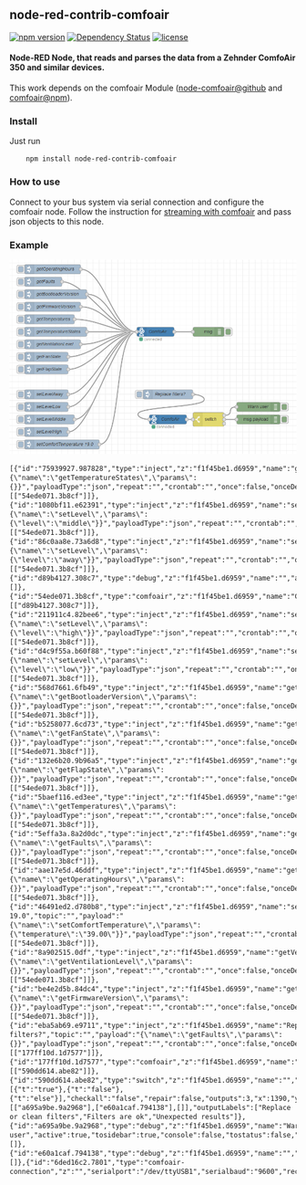 ## node-red-contrib-comfoair
[![npm version](https://badge.fury.io/js/node-red-contrib-comfoair.svg)](https://badge.fury.io/js/node-red-contrib-comfoair)
[![Dependency Status](https://david-dm.org/coolchip/node-red-contrib-comfoair.svg)](https://david-dm.org/coolchip/node-red-contrib-comfoair)
[![license](https://img.shields.io/github/license/mashape/apistatus.svg)](https://github.com/coolchip/node-red-contrib-comfoair)

#### Node-RED Node, that reads and parses the data from a Zehnder ComfoAir 350 and similar devices.

This work depends on the comfoair Module ([node-comfoair@github](https://github.com/coolchip/node-comfoair) and [comfoair@npm](https://www.npmjs.com/package/comfoair)).

### Install
Just run
```
    npm install node-red-contrib-comfoair
```

### How to use
Connect to your bus system via serial connection and configure the comfoair node.
Follow the instruction for [streaming with comfoair](https://github.com/coolchip/node-comfoair#as-streaming-object) and pass json objects to this node.

### Example
![](examples/full-example-by-VincentSC.png)
```text
[{"id":"75939927.987828","type":"inject","z":"f1f45be1.d6959","name":"getTemperatureStates","topic":"","payload":"{\"name\":\"getTemperatureStates\",\"params\":{}}","payloadType":"json","repeat":"","crontab":"","once":false,"onceDelay":0.1,"x":900,"y":1020,"wires":[["54ede071.3b8cf"]]},{"id":"1080bf11.e62391","type":"inject","z":"f1f45be1.d6959","name":"setLevelMiddle","topic":"","payload":"{\"name\":\"setLevel\",\"params\":{\"level\":\"middle\"}}","payloadType":"json","repeat":"","crontab":"","once":false,"onceDelay":0.1,"x":880,"y":1300,"wires":[["54ede071.3b8cf"]]},{"id":"86c0aa8e.73a6d8","type":"inject","z":"f1f45be1.d6959","name":"setLevelAway","topic":"","payload":"{\"name\":\"setLevel\",\"params\":{\"level\":\"away\"}}","payloadType":"json","repeat":"","crontab":"","once":false,"onceDelay":0.1,"x":870,"y":1220,"wires":[["54ede071.3b8cf"]]},{"id":"d89b4127.308c7","type":"debug","z":"f1f45be1.d6959","name":"","active":true,"tosidebar":true,"console":false,"tostatus":false,"complete":"true","targetType":"full","x":1390,"y":1020,"wires":[]},{"id":"54ede071.3b8cf","type":"comfoair","z":"f1f45be1.d6959","name":"ComfoAir","datasource":"6ded16c2.7801","x":1220,"y":1020,"wires":[["d89b4127.308c7"]]},{"id":"211911c4.82bee6","type":"inject","z":"f1f45be1.d6959","name":"setLevelHigh","topic":"","payload":"{\"name\":\"setLevel\",\"params\":{\"level\":\"high\"}}","payloadType":"json","repeat":"","crontab":"","once":false,"onceDelay":0.1,"x":870,"y":1340,"wires":[["54ede071.3b8cf"]]},{"id":"d4c9f55a.b60f88","type":"inject","z":"f1f45be1.d6959","name":"setLevelLow","topic":"","payload":"{\"name\":\"setLevel\",\"params\":{\"level\":\"low\"}}","payloadType":"json","repeat":"","crontab":"","once":false,"onceDelay":0.1,"x":870,"y":1260,"wires":[["54ede071.3b8cf"]]},{"id":"568d7661.6fb49","type":"inject","z":"f1f45be1.d6959","name":"getBootloaderVersion","topic":"","payload":"{\"name\":\"getBootloaderVersion\",\"params\":{}}","payloadType":"json","repeat":"","crontab":"","once":false,"onceDelay":0.1,"x":900,"y":900,"wires":[["54ede071.3b8cf"]]},{"id":"b5258077.6cd73","type":"inject","z":"f1f45be1.d6959","name":"getFanState","topic":"","payload":"{\"name\":\"getFanState\",\"params\":{}}","payloadType":"json","repeat":"","crontab":"","once":false,"onceDelay":0.1,"x":870,"y":1100,"wires":[["54ede071.3b8cf"]]},{"id":"132e6b20.9b96a5","type":"inject","z":"f1f45be1.d6959","name":"getFlapState","topic":"","payload":"{\"name\":\"getFlapState\",\"params\":{}}","payloadType":"json","repeat":"","crontab":"","once":false,"onceDelay":0.1,"x":870,"y":1140,"wires":[["54ede071.3b8cf"]]},{"id":"5baef116.ed3ee","type":"inject","z":"f1f45be1.d6959","name":"getTemperatures","topic":"","payload":"{\"name\":\"getTemperatures\",\"params\":{}}","payloadType":"json","repeat":"","crontab":"","once":false,"onceDelay":0.1,"x":880,"y":980,"wires":[["54ede071.3b8cf"]]},{"id":"5effa3a.8a2d0dc","type":"inject","z":"f1f45be1.d6959","name":"getFaults","topic":"","payload":"{\"name\":\"getFaults\",\"params\":{}}","payloadType":"json","repeat":"","crontab":"","once":false,"onceDelay":0.1,"x":860,"y":860,"wires":[["54ede071.3b8cf"]]},{"id":"aae17e5d.46ddf","type":"inject","z":"f1f45be1.d6959","name":"getOperatingHours","topic":"","payload":"{\"name\":\"getOperatingHours\",\"params\":{}}","payloadType":"json","repeat":"","crontab":"","once":false,"onceDelay":0.1,"x":890,"y":820,"wires":[["54ede071.3b8cf"]]},{"id":"46491ed2.d780b8","type":"inject","z":"f1f45be1.d6959","name":"setComfortTemperature 19.0","topic":"","payload":"{\"name\":\"setComfortTemperature\",\"params\":{\"temperature\":\"39.00\"}}","payloadType":"json","repeat":"","crontab":"","once":false,"onceDelay":0.1,"x":920,"y":1380,"wires":[["54ede071.3b8cf"]]},{"id":"8a902515.0df","type":"inject","z":"f1f45be1.d6959","name":"getVentilationLevel","topic":"","payload":"{\"name\":\"getVentilationLevel\",\"params\":{}}","payloadType":"json","repeat":"","crontab":"","once":false,"onceDelay":0.1,"x":890,"y":1060,"wires":[["54ede071.3b8cf"]]},{"id":"be4e2d5b.84dc4","type":"inject","z":"f1f45be1.d6959","name":"getFirmwareVersion","topic":"","payload":"{\"name\":\"getFirmwareVersion\",\"params\":{}}","payloadType":"json","repeat":"","crontab":"","once":false,"onceDelay":0.1,"x":890,"y":940,"wires":[["54ede071.3b8cf"]]},{"id":"eba5ab69.e9711","type":"inject","z":"f1f45be1.d6959","name":"Replace filters?","topic":"","payload":"{\"name\":\"getFaults\",\"params\":{}}","payloadType":"json","repeat":"","crontab":"","once":false,"onceDelay":0.1,"x":1260,"y":1220,"wires":[["177ff10d.1d7577"]]},{"id":"177ff10d.1d7577","type":"comfoair","z":"f1f45be1.d6959","name":"ComfoAir","datasource":"6ded16c2.7801","x":1260,"y":1300,"wires":[["590dd614.abe82"]]},{"id":"590dd614.abe82","type":"switch","z":"f1f45be1.d6959","name":"","property":"payload.replaceFilter.value","propertyType":"msg","rules":[{"t":"true"},{"t":"false"},{"t":"else"}],"checkall":"false","repair":false,"outputs":3,"x":1390,"y":1300,"wires":[["a695a9be.9a2968"],["e60a1caf.794138"],[]],"outputLabels":["Replace or clean filters","Filters are ok","Unexpected results"]},{"id":"a695a9be.9a2968","type":"debug","z":"f1f45be1.d6959","name":"Warn user","active":true,"tosidebar":true,"console":false,"tostatus":false,"complete":"payload","targetType":"msg","x":1550,"y":1260,"wires":[]},{"id":"e60a1caf.794138","type":"debug","z":"f1f45be1.d6959","name":"","active":true,"tosidebar":true,"console":false,"tostatus":false,"complete":"payload","targetType":"msg","x":1550,"y":1300,"wires":[]},{"id":"6ded16c2.7801","type":"comfoair-connection","z":"","serialport":"/dev/ttyUSB1","serialbaud":"9600","reconnectTimeout":"5000"}]
```
